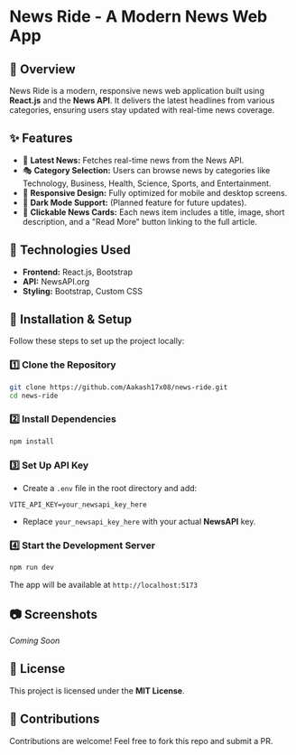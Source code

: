 # News Ride - A Modern News Web App

## 📌 Overview
News Ride is a modern, responsive news web application built using **React.js** and the **News API**. It delivers the latest headlines from various categories, ensuring users stay updated with real-time news coverage.

## ✨ Features
- 📢 **Latest News:** Fetches real-time news from the News API.
- 🎭 **Category Selection:** Users can browse news by categories like Technology, Business, Health, Science, Sports, and Entertainment.
- 🎨 **Responsive Design:** Fully optimized for mobile and desktop screens.
- 🌙 **Dark Mode Support:** (Planned feature for future updates).
- 📍 **Clickable News Cards:** Each news item includes a title, image, short description, and a "Read More" button linking to the full article.

## 🔧 Technologies Used
- **Frontend:** React.js, Bootstrap
- **API:** NewsAPI.org
- **Styling:** Bootstrap, Custom CSS

## 🚀 Installation & Setup
Follow these steps to set up the project locally:

### 1️⃣ Clone the Repository
```bash
git clone https://github.com/Aakash17x08/news-ride.git
cd news-ride
```

### 2️⃣ Install Dependencies
```bash
npm install
```

### 3️⃣ Set Up API Key
- Create a `.env` file in the root directory and add:
```plaintext
VITE_API_KEY=your_newsapi_key_here
```
- Replace `your_newsapi_key_here` with your actual **NewsAPI** key.

### 4️⃣ Start the Development Server
```bash
npm run dev
```
The app will be available at `http://localhost:5173`

## 📷 Screenshots
*Coming Soon*

## 📜 License
This project is licensed under the **MIT License**.

## 🌟 Contributions
Contributions are welcome! Feel free to fork this repo and submit a PR.



